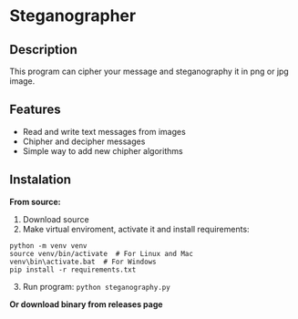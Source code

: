 # Steganographer
## Description
This program can cipher your message and steganography it in png or jpg image.

## Features
* Read and write text messages from images
* Chipher and decipher messages
* Simple way to add new chipher algorithms

## Instalation
__From source:__
1) Download source
2) Make virtual enviroment, activate it and install requirements:
 ```
 python -m venv venv
 source venv/bin/activate  # For Linux and Mac
 venv\bin\activate.bat  # For Windows
 pip install -r requirements.txt
 ```
3) Run program:
 `python steganography.py`

__Or download binary from releases page__
